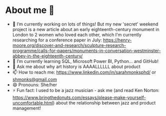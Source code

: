# About me 👋

- 🔭 I’m currently working on lots of things! But my new 'secret' weekend project is a new article about an early eighteenth-century monument in London to 2 women who loved each other, which I'm currently researching for a conference paper in July: https://henry-moore.org/discover-and-research/sculpture-research-programme/calls-for-papers/monuments-in-conversation-westminster-abbey-in-the-eighteenth-century/ 
- 🌱 I’m currently learning SQL, Microsoft Power BI, Python... and GitHub!
- 💬 Ask me about why art history is AAAALLLLLL about product
- 📫 How to reach me: https://www.linkedin.com/in/sarahmonksphd/ or shmonks@gmail.com
- 😄 Pronouns: She/her
- ⚡ Fun fact: I used to be a jazz musician - ask me (and read Ken Norton: https://www.bringthedonuts.com/essays/please-make-yourself-uncomfortable.html) about the relationship between jazz and product management!
